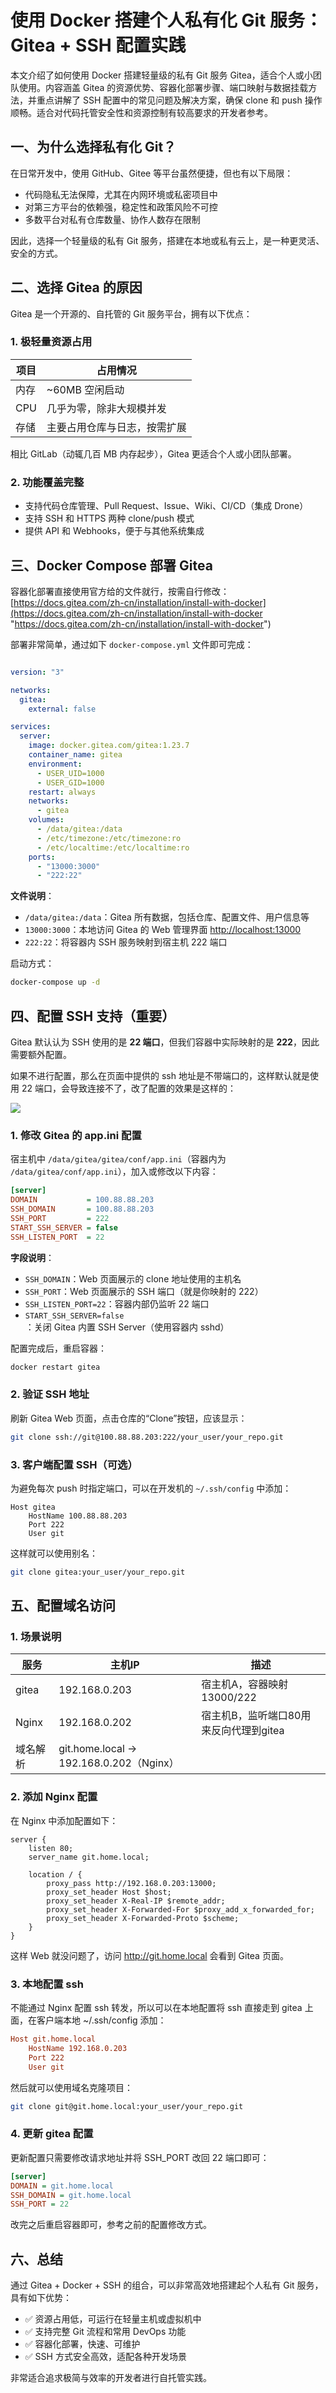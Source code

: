 # 使用 Docker 搭建个人私有化 Git 服务：Gitea + SSH 配置实践

本文介绍了如何使用 Docker 搭建轻量级的私有 Git 服务 Gitea，适合个人或小团队使用。内容涵盖 Gitea 的资源优势、容器化部署步骤、端口映射与数据挂载方法，并重点讲解了 SSH 配置中的常见问题及解决方案，确保 clone 和 push 操作顺畅。适合对代码托管安全性和资源控制有较高要求的开发者参考。

## 一、为什么选择私有化 Git？

在日常开发中，使用 GitHub、Gitee 等平台虽然便捷，但也有以下局限：

- 代码隐私无法保障，尤其在内网环境或私密项目中
- 对第三方平台的依赖强，稳定性和政策风险不可控
- 多数平台对私有仓库数量、协作人数存在限制

因此，选择一个轻量级的私有 Git 服务，搭建在本地或私有云上，是一种更灵活、安全的方式。

## 二、选择 Gitea 的原因

Gitea 是一个开源的、自托管的 Git 服务平台，拥有以下优点：

### 1. 极轻量资源占用

| 项目  | 占用情况           |
| --- | -------------- |
| 内存  | \~60MB 空闲启动    |
| CPU | 几乎为零，除非大规模并发   |
| 存储  | 主要占用仓库与日志，按需扩展 |

相比 GitLab（动辄几百 MB 内存起步），Gitea 更适合个人或小团队部署。

### 2. 功能覆盖完整

- 支持代码仓库管理、Pull Request、Issue、Wiki、CI/CD（集成 Drone）
- 支持 SSH 和 HTTPS 两种 clone/push 模式
- 提供 API 和 Webhooks，便于与其他系统集成

## 三、Docker Compose 部署 Gitea

容器化部署直接使用官方给的文件就行，按需自行修改：[https://docs.gitea.com/zh-cn/installation/install-with-docker](https://docs.gitea.com/zh-cn/installation/install-with-docker "https://docs.gitea.com/zh-cn/installation/install-with-docker")

部署非常简单，通过如下 `docker-compose.yml` 文件即可完成：

```yaml

version: "3"

networks:
  gitea:
    external: false

services:
  server:
    image: docker.gitea.com/gitea:1.23.7
    container_name: gitea
    environment:
      - USER_UID=1000
      - USER_GID=1000
    restart: always
    networks:
      - gitea
    volumes:
      - /data/gitea:/data
      - /etc/timezone:/etc/timezone:ro
      - /etc/localtime:/etc/localtime:ro
    ports:
      - "13000:3000"
      - "222:22"
```

**文件说明**：

- `/data/gitea:/data`：Gitea 所有数据，包括仓库、配置文件、用户信息等
- `13000:3000`：本地访问 Gitea 的 Web 管理界面 [http://localhost:13000](http://localhost:13000)
- `222:22`：将容器内 SSH 服务映射到宿主机 222 端口

启动方式：

```bash
docker-compose up -d
```

## 四、配置 SSH 支持（重要）

Gitea 默认认为 SSH 使用的是 **22 端口**，但我们容器中实际映射的是 **222**，因此需要额外配置。

如果不进行配置，那么在页面中提供的 ssh 地址是不带端口的，这样默认就是使用 22 端口，会导致连接不了，改了配置的效果是这样的：

![](https://cdn.jsdelivr.net/gh/Hopetree/blog-img@main/2025/202504151540738.png)

### 1. 修改 Gitea 的 app.ini 配置

宿主机中 `/data/gitea/gitea/conf/app.ini`（容器内为 `/data/gitea/conf/app.ini`），加入或修改以下内容：

```ini
[server]
DOMAIN           = 100.88.88.203
SSH_DOMAIN       = 100.88.88.203
SSH_PORT         = 222
START_SSH_SERVER = false
SSH_LISTEN_PORT  = 22
```

**字段说明**：

- `SSH_DOMAIN`：Web 页面展示的 clone 地址使用的主机名
- `SSH_PORT`：Web 页面展示的 SSH 端口（就是你映射的 222）
- `SSH_LISTEN_PORT=22`：容器内部仍监听 22 端口
- `START_SSH_SERVER=false`：关闭 Gitea 内置 SSH Server（使用容器内 sshd）

配置完成后，重启容器：

```bash
docker restart gitea
```

### 2. 验证 SSH 地址

刷新 Gitea Web 页面，点击仓库的“Clone”按钮，应该显示：

```bash
git clone ssh://git@100.88.88.203:222/your_user/your_repo.git
```

### 3. 客户端配置 SSH（可选）

为避免每次 push 时指定端口，可以在开发机的 `~/.ssh/config` 中添加：

```ssh
Host gitea
    HostName 100.88.88.203
    Port 222
    User git
```

这样就可以使用别名：

```bash
git clone gitea:your_user/your_repo.git
```

## 五、配置域名访问

### 1. 场景说明

| 服务  |   主机IP|  描述 |
| ------------ | ------------ | ------------ |
|gitea   | 192.168.0.203  | 宿主机A，容器映射 13000/222|
| Nginx  |  192.168.0.202 |  宿主机B，监听端口80用来反向代理到gitea |
|  域名解析 |  git.home.local -> 192.168.0.202（Nginx） |   |

### 2. 添加 Nginx 配置

在 Nginx 中添加配置如下：

```nginx
server {
    listen 80;
    server_name git.home.local;

    location / {
        proxy_pass http://192.168.0.203:13000;
        proxy_set_header Host $host;
        proxy_set_header X-Real-IP $remote_addr;
        proxy_set_header X-Forwarded-For $proxy_add_x_forwarded_for;
        proxy_set_header X-Forwarded-Proto $scheme;
    }
}
```

这样 Web 就没问题了，访问 http://git.home.local 会看到 Gitea 页面。

### 3. 本地配置 ssh 

不能通过 Nginx 配置 ssh 转发，所以可以在本地配置将 ssh 直接走到 gitea 上面，在客户端本地 ~/.ssh/config 添加：

```ini
Host git.home.local
    HostName 192.168.0.203
    Port 222
    User git
```

然后就可以使用域名克隆项目：

```bash
git clone git@git.home.local:your_user/your_repo.git
```

### 4. 更新 gitea 配置

更新配置只需要修改请求地址并将 SSH_PORT 改回 22 端口即可：

```ini
[server]
DOMAIN = git.home.local
SSH_DOMAIN = git.home.local
SSH_PORT = 22
```

改完之后重启容器即可，参考之前的配置修改方式。

## 六、总结

通过 Gitea + Docker + SSH 的组合，可以非常高效地搭建起个人私有 Git 服务，具有如下优势：

- ✅ 资源占用低，可运行在轻量主机或虚拟机中
- ✅ 支持完整 Git 流程和常用 DevOps 功能
- ✅ 容器化部署，快速、可维护
- ✅ SSH 方式安全高效，适配各种开发场景

非常适合追求极简与效率的开发者进行自托管实践。